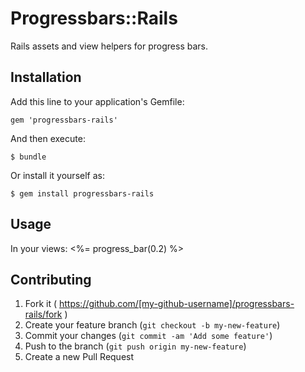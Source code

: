 # Progressbars::Rails

Rails assets and view helpers for progress bars.

## Installation

Add this line to your application's Gemfile:

    gem 'progressbars-rails'

And then execute:

    $ bundle

Or install it yourself as:

    $ gem install progressbars-rails

## Usage

In your views:
  <%= progress_bar(0.2) %>

## Contributing

1. Fork it ( https://github.com/[my-github-username]/progressbars-rails/fork )
2. Create your feature branch (`git checkout -b my-new-feature`)
3. Commit your changes (`git commit -am 'Add some feature'`)
4. Push to the branch (`git push origin my-new-feature`)
5. Create a new Pull Request
